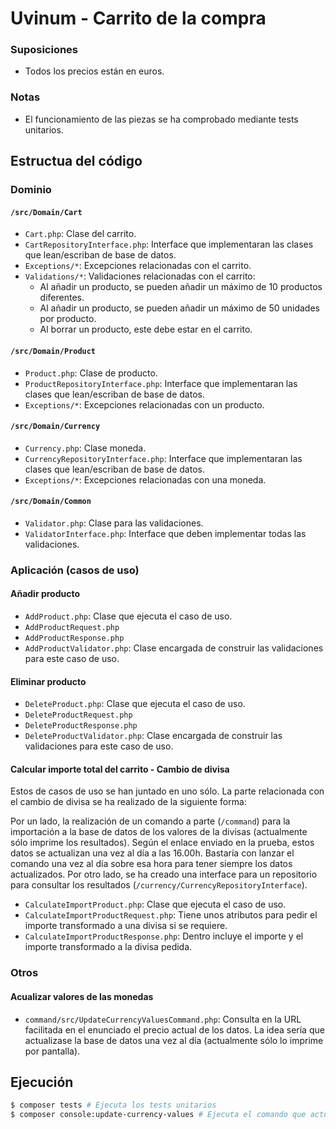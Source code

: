 # Uvinum -  Carrito de la compra

### Suposiciones

* Todos los precios están en euros.

### Notas

* El funcionamiento de las piezas se ha comprobado mediante tests unitarios.

## Estructua del código

### Dominio

#### `/src/Domain/Cart`

* `Cart.php`: Clase del carrito.
* `CartRepositoryInterface.php`: Interface que implementaran las clases que lean/escriban de base de datos.
* `Exceptions/*`: Excepciones relacionadas con el carrito.
* `Validations/*`: Validaciones relacionadas con el carrito:
    * Al añadir un producto, se pueden añadir un máximo de 10 productos diferentes.
    * Al añadir un producto, se pueden añadir un máximo de 50 unidades por producto.
    * Al borrar un producto, este debe estar en el carrito.

#### `/src/Domain/Product`

* `Product.php`: Clase de producto.
* `ProductRepositoryInterface.php`: Interface que implementaran las clases que lean/escriban de base de datos.
* `Exceptions/*`: Excepciones relacionadas con un producto.

#### `/src/Domain/Currency`

* `Currency.php`: Clase moneda.
* `CurrencyRepositoryInterface.php`: Interface que implementaran las clases que lean/escriban de base de datos.
* `Exceptions/*`: Excepciones relacionadas con una moneda.

#### `/src/Domain/Common`

* `Validator.php`: Clase para las validaciones.
* `ValidatorInterface.php`: Interface que deben implementar todas las validaciones.

### Aplicación (casos de uso)

#### Añadir producto

* `AddProduct.php`: Clase que ejecuta el caso de uso.
* `AddProductRequest.php`
* `AddProductResponse.php`
* `AddProductValidator.php`: Clase encargada de construir las validaciones para este caso de uso.

#### Eliminar producto

* `DeleteProduct.php`: Clase que ejecuta el caso de uso.
* `DeleteProductRequest.php`
* `DeleteProductResponse.php`
* `DeleteProductValidator.php`: Clase encargada de construir las validaciones para este caso de uso.

#### Calcular importe total del carrito - Cambio de divisa

Estos de casos de uso se han juntado en uno sólo. La parte relacionada con el cambio de divisa se ha realizado de la siguiente forma:

Por un lado, la realización de un comando a parte (`/command`) para la importación a la base de datos de los valores de la divisas (actualmente sólo imprime los resultados). Según el enlace enviado en la prueba, estos datos se actualizan una vez al día a las 16.00h. Bastaría con lanzar el comando una vez al día sobre esa hora para tener siempre los datos actualizados.
Por otro lado, se ha creado una interface para un repositorio para consultar los resultados (`/currency/CurrencyRepositoryInterface`).

* `CalculateImportProduct.php`: Clase que ejecuta el caso de uso.
* `CalculateImportProductRequest.php`: Tiene unos atributos para pedir el importe transformado a una divisa si se requiere.
* `CalculateImportProductResponse.php`: Dentro incluye el importe y el importe transformado a la divisa pedida.

### Otros

#### Acualizar valores de las monedas

* `command/src/UpdateCurrencyValuesCommand.php`: Consulta en la URL facilitada en el enunciado el precio actual de los datos. La idea sería que actualizase la base de datos una vez al día (actualmente sólo lo imprime por pantalla).

## Ejecución

```bash
$ composer tests # Ejecuta los tests unitarios
$ composer console:update-currency-values # Ejecuta el comando que actualizaría los datos en la base de datos.
```
